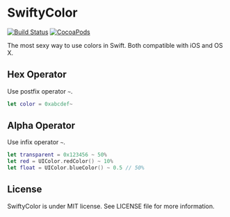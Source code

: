 SwiftyColor
===========

[![Build Status](https://travis-ci.org/devxoul/SwiftyColor.svg)](https://travis-ci.org/devxoul/SwiftyColor)
[![CocoaPods](http://img.shields.io/cocoapods/v/SwiftyColor.svg?style=flat)](http://cocoapods.org/?q=name%3ASwiftyColor%20author%3Adevxoul)

The most sexy way to use colors in Swift. Both compatible with iOS and OS X.

Hex Operator
------------

Use postfix operator `~`.

```swift
let color = 0xabcdef~
```

Alpha Operator
--------------

Use infix operator `~`.

```swift
let transparent = 0x123456 ~ 50%
let red = UIColor.redColor() ~ 10%
let float = UIColor.blueColor() ~ 0.5 // 50%
```


License
-------

SwiftyColor is under MIT license. See LICENSE file for more information.
